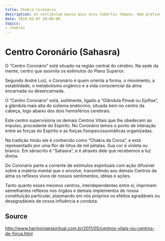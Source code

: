 ```yaml
---
title: Chakra Coronário
description: In vestibulum massa quis arcu lobortis tempus. Nam pretium arcu in odio vulputate luctus.
date: 2019-03-07 10:00:00
topics:
- chakras
---
```


# Centro Coronário (Sahasra)

O “Centro Coronário” está situado na região central do cérebro. Na sede da mente, centro que assimila os estímulos do Plano Superior.

Segundo André Luiz, o Coronário é quem orienta a forma, o movimento, a estabilidade, o metabolismo orgânico e a vida consciencial da alma encarnada ou desencarnada.

O “Centro Coronário” está, sutilmente, ligado a “Glândula Pineal ou Epífise”, a glândula mais alta do sistema endócrino, situada bem no centro da cabeça, logo abaixo dos dois hemisférios cerebrais.

Este centro supervisiona os demais Centros Vitais que lhe obedecem ao impulso, procedente do Espírito. No Coronário temos o ponto de interação entre as forças do Espírito e as forças físiopsicossomáticas organizadas.

Na tradição hindu ele é conhecido como “Chakra da Coroa”, e está representado por uma flor de lótus de mil pétalas. Sua cor é violeta ou branco. Em sânscrito é “Sahasra”, e é através dele que recebemos a luz divina.

Do Coronário parte a corrente de estímulos espirituais com ação difusível sobre a matéria mental que o envolve, transmitindo aos demais Centros da alma os reflexos vivos de nossos sentimentos, idéias e ações.

Tanto quanto esses mesmos centros, interdependentes entre si, imprimem semelhantes reflexos nos órgãos e demais implementos de nossa constituição particular, plasmando em nós próprios os efeitos agradáveis ou desagradáveis de nossa influência e conduta.


## Source
http://www.harmoniaespiritual.com.br/2011/05/centros-vitais-ou-centros-de-forca.html

